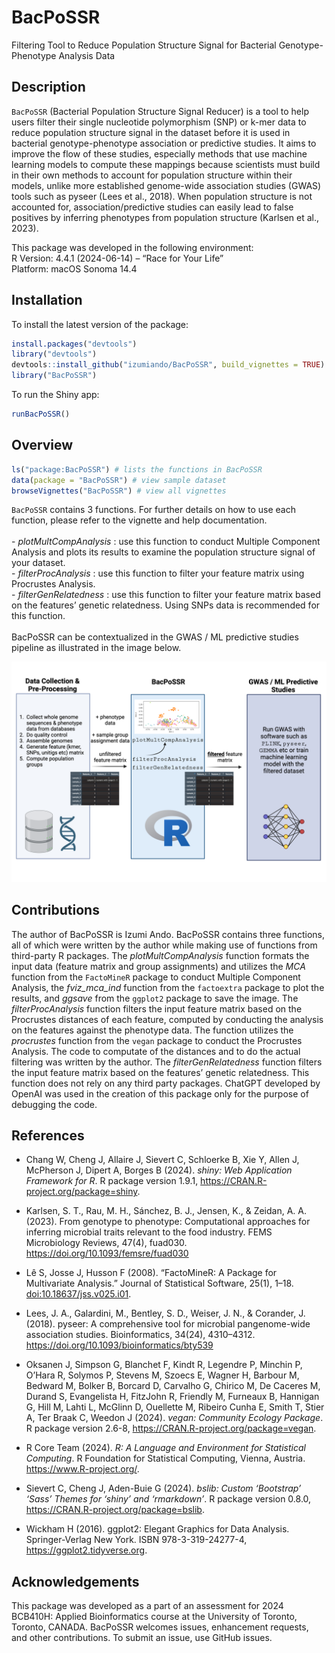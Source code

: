 
<!-- README.md is generated from README.Rmd. -->

# BacPoSSR

Filtering Tool to Reduce Population Structure Signal for Bacterial
Genotype-Phenotype Analysis Data

## Description

`BacPoSSR` (Bacterial Population Structure Signal Reducer) is a tool to
help users filter their single nucleotide polymorphism (SNP) or k-mer
data to reduce population structure signal in the dataset before it is
used in bacterial genotype-phenotype association or predictive studies.
It aims to improve the flow of these studies, especially methods that
use machine learning models to compute these mappings because scientists
must build in their own methods to account for population structure
within their models, unlike more established genome-wide association
studies (GWAS) tools such as pyseer (Lees et al., 2018). When population
structure is not accounted for, association/predictive studies can
easily lead to false positives by inferring phenotypes from population
structure (Karlsen et al., 2023).

This package was developed in the following environment: <br> R Version:
4.4.1 (2024-06-14) – “Race for Your Life” <br> Platform: macOS Sonoma
14.4

## Installation

To install the latest version of the package:

``` r
install.packages("devtools")
library("devtools")
devtools::install_github("izumiando/BacPoSSR", build_vignettes = TRUE)
library("BacPoSSR")
```

To run the Shiny app:

``` r
runBacPoSSR()
```

## Overview

``` r
ls("package:BacPoSSR") # lists the functions in BacPoSSR
data(package = "BacPoSSR") # view sample dataset
browseVignettes("BacPoSSR") # view all vignettes
```

`BacPoSSR` contains 3 functions. For further details on how to use each
function, please refer to the vignette and help documentation. <br>
<br> - *plotMultCompAnalysis* : use this function to conduct Multiple
Component Analysis and plots its results to examine the population
structure signal of your dataset. <br> - *filterProcAnalysis* : use this
function to filter your feature matrix using Procrustes Analysis. <br> -
*filterGenRelatedness* : use this function to filter your feature matrix
based on the features’ genetic relatedness. Using SNPs data is
recommended for this function. <br> <br> BacPoSSR can be contextualized
in the GWAS / ML predictive studies pipeline as illustrated in the image
below.

![](./inst/extdata/BacPoSSR_pipeline.png)

## Contributions

The author of BacPoSSR is Izumi Ando. BacPoSSR contains three functions,
all of which were written by the author while making use of functions
from third-party R packages. The *plotMultCompAnalysis* function formats
the input data (feature matrix and group assignments) and utilizes the
*MCA* function from the `FactoMineR` package to conduct Multiple
Component Analysis, the *fviz_mca_ind* function from the `factoextra`
package to plot the results, and *ggsave* from the `ggplot2` package to
save the image. The *filterProcAnalysis* function filters the input
feature matrix based on the Procrustes distances of each feature,
computed by conducting the analysis on the features against the
phenotype data. The function utilizes the *procrustes* function from the
`vegan` package to conduct the Procrustes Analysis. The code to
computate of the distances and to do the actual filtering was written by
the author. The *filterGenRelatedness* function filters the input
feature matrix based on the features’ genetic relatedness. This function
does not rely on any third party packages. ChatGPT developed by OpenAI
was used in the creation of this package only for the purpose of
debugging the code.

## References

- Chang W, Cheng J, Allaire J, Sievert C, Schloerke B, Xie Y, Allen J,
  McPherson J, Dipert A, Borges B (2024). *shiny: Web Application
  Framework for R*. R package version 1.9.1,
  <https://CRAN.R-project.org/package=shiny>.

- Karlsen, S. T., Rau, M. H., Sánchez, B. J., Jensen, K., &
  Zeidan, A. A. (2023). From genotype to phenotype: Computational
  approaches for inferring microbial traits relevant to the food
  industry. FEMS Microbiology Reviews, 47(4), fuad030.
  <https://doi.org/10.1093/femsre/fuad030>

- Lê S, Josse J, Husson F (2008). “FactoMineR: A Package for
  Multivariate Analysis.” Journal of Statistical Software, 25(1), 1–18.
  <doi:10.18637/jss.v025.i01>.

- Lees, J. A., Galardini, M., Bentley, S. D., Weiser, J. N., &
  Corander, J. (2018). pyseer: A comprehensive tool for microbial
  pangenome-wide association studies. Bioinformatics, 34(24), 4310–4312.
  <https://doi.org/10.1093/bioinformatics/bty539>

- Oksanen J, Simpson G, Blanchet F, Kindt R, Legendre P, Minchin P,
  O’Hara R, Solymos P, Stevens M, Szoecs E, Wagner H, Barbour M, Bedward
  M, Bolker B, Borcard D, Carvalho G, Chirico M, De Caceres M, Durand S,
  Evangelista H, FitzJohn R, Friendly M, Furneaux B, Hannigan G, Hill M,
  Lahti L, McGlinn D, Ouellette M, Ribeiro Cunha E, Smith T, Stier A,
  Ter Braak C, Weedon J (2024). *vegan: Community Ecology Package*. R
  package version 2.6-8, <https://CRAN.R-project.org/package=vegan>.

- R Core Team (2024). *R: A Language and Environment for Statistical
  Computing*. R Foundation for Statistical Computing, Vienna, Austria.
  <https://www.R-project.org/>.

- Sievert C, Cheng J, Aden-Buie G (2024). *bslib: Custom ‘Bootstrap’
  ‘Sass’ Themes for ‘shiny’ and ‘rmarkdown’*. R package version 0.8.0,
  <https://CRAN.R-project.org/package=bslib>.

- Wickham H (2016). ggplot2: Elegant Graphics for Data Analysis.
  Springer-Verlag New York. ISBN 978-3-319-24277-4,
  <https://ggplot2.tidyverse.org>.

## Acknowledgements

This package was developed as a part of an assessment for 2024 BCB410H:
Applied Bioinformatics course at the University of Toronto, Toronto,
CANADA. BacPoSSR welcomes issues, enhancement requests, and other
contributions. To submit an issue, use GitHub issues.

